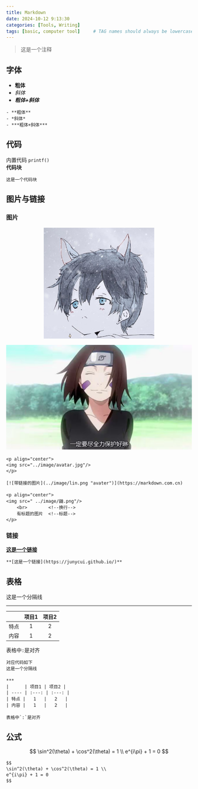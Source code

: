```yaml
---
title: Markdown 
date: 2024-10-12 9:13:30 
categories: [Tools, Writing]
tags: [basic, computer tool]     # TAG names should always be lowercase
--- 
```



> 这是一个注释

## 字体

- **粗体**
- *斜体*
- ***粗体+斜体***

```
- **粗体**
- *斜体*
- ***粗体+斜体***
```

## 代码

内置代码 `printf()`  
**代码块**
``` 
这是一个代码块
```

## 图片与链接

### 图片

<p align="center">
<img src="..\assets\img\avatar.jpg" width=300 />
</p>

[![带链接的图片](../assets/img/lin.png "avater")](https://markdown.com.cn)

```
<p align="center">
<img src="../image/avatar.jpg"/>
</p>

[![带链接的图片](../image/lin.png "avater")](https://markdown.com.cn)

<p align="center">
<img src=" ../image/鼬.png"/>
    <br>		<!--换行-->
    有标题的图片	<!--标题-->
</p>

```

### 链接

**[这是一个链接](https://junycui.github.io/)**
```
**[这是一个链接](https://junycui.github.io/)**
```

## 表格

这是一个分隔线

***

|      | 项目1 | 项目2 |
| ---- | :---: | :---: |
| 特点 |   1   |   2   |
| 内容 |   1   |   2   |

表格中`:`是对齐



```
对应代码如下
这是一个分隔线

***
|      | 项目1 | 项目2 |
| ---- | :---: | :---: |
| 特点 |   1   |   2   |
| 内容 |   1   |   2   |

表格中`:`是对齐
```

## 公式

$$
\sin^2(\theta) + \cos^2(\theta) = 1 \\
e^{i\pi} + 1 = 0
$$

```
$$
\sin^2(\theta) + \cos^2(\theta) = 1 \\
e^{i\pi} + 1 = 0
$$
```